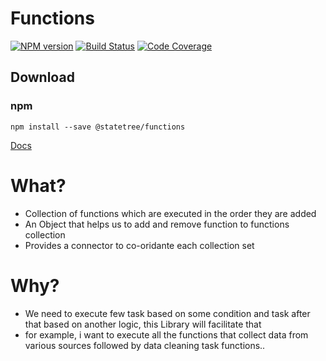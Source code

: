 # Functions
[![NPM version](https://img.shields.io/npm/v/@statetree/functions.svg?style=flat-square)](https://www.npmjs.com/package/@statetree/functions)
[![Build Status](https://travis-ci.com/StateTree/functions.svg?branch=master)](https://travis-ci.com/StateTree/functions)
[![Code Coverage](https://codecov.io/gh/StateTree/functions/branch/master/graph/badge.svg)](https://codecov.io/gh/StateTree/functions/branch/master/graph/badge.svg)

## Download

### npm
```
npm install --save @statetree/functions
```

[Docs](https://statetree.github.io/functions/docs/)

# What?
* Collection of functions which are executed in the order they are added
* An Object that helps us to add and remove function to functions collection
* Provides a connector to co-oridante each collection set

# Why?
* We need to execute few task based on some condition and task after that based on another logic, this Library will facilitate that
* for example, i want to execute all the functions that collect data from various sources followed by data cleaning task functions..


